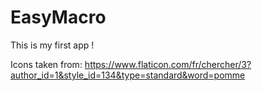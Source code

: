 # EasyMacro
This is my first app !

Icons taken from:  https://www.flaticon.com/fr/chercher/3?author_id=1&style_id=134&type=standard&word=pomme
